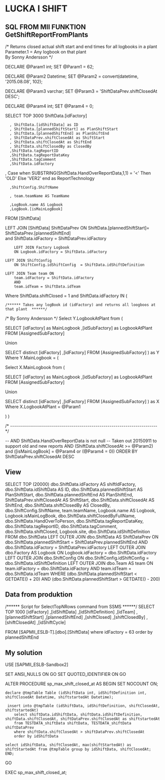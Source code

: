LUCKA I SHIFT
==============


SQL FROM MII FUNKTION GetShiftReportFromPlants
----------------------------------------------

/* Returns closed actual shift start and end times for all logbooks in a plant 
   Parameter.1 = Any logbook on that plant    
   By Sonny Andersson  */

DECLARE @Param1 int;
SET @Param1 = 62;

DECLARE @Param2 Datetime;
SET @Param2 = convert(datetime, '2015.08.08', 102);

DECLARE @Param3 varchar;
SET @Param3 = 'ShiftDataPrev.shiftClosedAt DESC';

DECLARE @Param4 int;
SET @Param4 = 0;
   
SELECT TOP 3000 ShiftData.[idFactory]

      , ShiftData.[idShiftData] as ID
      , ShiftData.[plannedShiftStart] as PlanShiftStart
      , ShiftData.[plannedShiftEnd] as PlanShiftEnd
      , ShiftDataPrev.shiftClosedAt as ShiftStart
      , ShiftData.shiftClosedAt as ShiftEnd
      , ShiftData.shiftClosedBy as ClosedBy
      ,ShiftData.tagReportID
      ,ShiftData.tagReportDataKey
      ,ShiftData.tagComment
      ,ShiftData.idFactory

, Case when SUBSTRING(ShiftData.HandOverReportData,1,1) = '<' Then 'OLD' Else 'VER2' end as ReportTechnology

      ,ShiftConfig.ShiftName

      , team.teamName AS TeamName

      ,LogBook.name AS Logbook
      ,LogBook.[isMainLogBook]
  FROM 
	[ShiftData]
	
   LEFT JOIN 
	[ShiftData] ShiftDataPrev
       		ON ShiftData.[plannedShiftStart]= ShiftDataPrev.[plannedShiftEnd]  
		and ShiftData.idFactory = ShiftDataPrev.idFactory

    	LEFT JOIN Factory Logbook
		ON Logbook.idFactory = ShiftData.idFactory   

	LEFT JOIN ShiftConfig 
		ON ShiftConfig.idShiftConfig  = ShiftData.idShiftDefinition 

	LEFT JOIN Team team ON
		team.idFactory = ShiftData.idFactory
		AND
		team.idTeam = ShiftData.idTeam

  Where 
	ShiftData.shiftClosed = 1 and 
	ShiftData.idFactory IN (
	
	
	/****** Takes any logBook id (idFactory) and returns all loogboos at that plant  ******/
/*  By Sonny Andersson */
Select Y.LogbookAtPlant from (

SELECT [idFactory] as MainLogbook
      ,[idSubFactory] as LogbookAtPlant
  FROM [AssignedSubFactory] 
  
  Union
  
SELECT distinct [idFactory]
      ,[idFactory]
  FROM [AssignedSubFactory] 
  ) as Y 
  Where Y.MainLogbook = (
  

Select X.MainLogbook from (

SELECT [idFactory] as MainLogbook
      ,[idSubFactory] as LogbookAtPlant
  FROM [AssignedSubFactory] 
  
  Union
  
SELECT distinct [idFactory]
      ,[idFactory]
  FROM [AssignedSubFactory] 
  ) as X 
  Where X.LogbookAtPlant = @Param1
  
  )
)	
	
/* -------------------------------------------------------------------------- */	
	
	
	
--	   AND 	ShiftData.HandOverReportData is not null    -- Taken out 20150911 to support old and new reports
	AND (ShiftData.shiftClosedAt >= @Param2)  
	and ([isMainLogBook] = @Param4 or (@Param4 = 0))
ORDER BY
ShiftDataPrev.shiftClosedAt DESC

View
-----


SELECT        TOP (20000) dbo.ShiftData.idFactory AS shiftIdFactory, dbo.ShiftData.idShiftData AS ID, dbo.ShiftData.plannedShiftStart AS PlanShiftStart, 
                         dbo.ShiftData.plannedShiftEnd AS PlanShiftEnd, ShiftDataPrev.shiftClosedAt AS ShiftStart, dbo.ShiftData.shiftClosedAt AS ShiftEnd, 
                         dbo.ShiftData.shiftClosedBy AS ClosedBy, dbo.ShiftConfig.ShiftName, team.teamName, Logbook.name AS Logbook, Logbook.isMainLogBook, 
                         dbo.ShiftData.shiftClosedByFullName, dbo.ShiftData.HandOverToPerson, dbo.ShiftData.tagReportDataKey, dbo.ShiftData.tagReportID, dbo.ShiftData.tagComment, 
                         dbo.ShiftData.shiftClosed, Logbook.site, dbo.ShiftData.idShiftDefinition
FROM            dbo.ShiftData LEFT OUTER JOIN
                         dbo.ShiftData AS ShiftDataPrev ON dbo.ShiftData.plannedShiftStart = ShiftDataPrev.plannedShiftEnd AND 
                         dbo.ShiftData.idFactory = ShiftDataPrev.idFactory LEFT OUTER JOIN
                         dbo.Factory AS Logbook ON Logbook.idFactory = dbo.ShiftData.idFactory LEFT OUTER JOIN
                         dbo.ShiftConfig ON dbo.ShiftConfig.idShiftConfig = dbo.ShiftData.idShiftDefinition LEFT OUTER JOIN
                         dbo.Team AS team ON team.idFactory = dbo.ShiftData.idFactory AND team.idTeam = dbo.ShiftData.idTeam
WHERE        (dbo.ShiftData.plannedShiftStart < GETDATE() + 20) AND (dbo.ShiftData.plannedShiftStart > GETDATE() - 200)


Data from produktion
--------------------


/****** Script for SelectTopNRows command from SSMS  ******/
SELECT TOP 1000 [idFactory]
      ,[idShiftData]
      ,[idShiftDefinition]
      ,[idTeam]
      ,[plannedShiftStart]
      ,[plannedShiftEnd]
      ,[shiftClosed]
      ,[shiftClosedBy]
      ,[shiftClosedAt]
      ,[idShiftCycle]
 
  FROM [SAPMII_ESLB-T].[dbo].[ShiftData] where idFactory = 63 
  order by plannedShiftEnd
  
  
  
  
My solution
-----------


USE [SAPMII_ESLB-Sandbox2]

SET ANSI_NULLS ON
GO
SET QUOTED_IDENTIFIER ON
GO

ALTER PROCEDURE sp_max_shift_closed_at
AS
BEGIN
	SET NOCOUNT ON;

	declare @tmpTable Table (idShiftData int, idShiftDefinition int, shiftClosedAt Datetime, shiftstartedAt Datetime);

	 insert into @tmpTable (idShiftData, idShiftDefinition, shiftClosedAt, shiftstartedAt)
		select shiftData.idShiftData, shiftData.idShiftDefinition, shiftData.shiftClosedAt, shiftDataPrev.shiftClosedAt as shiftstartedAt
		from TESTDATA_shiftData shiftData, TESTDATA_shiftData shiftDataPrev
		where shiftData.shiftClosedAt > shiftDataPrev.shiftClosedAt
		order by idShiftData

	select idShiftData, shiftClosedAt, max(shiftStartedAt) as shiftStartedAt from @tmpTable group by idShiftData, shiftClosedAt;
	END;
GO

EXEC sp_max_shift_closed_at;



